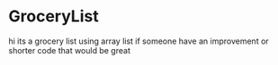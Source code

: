 # GroceryList
hi its a grocery list using array list 
if someone have an improvement or shorter code that would be great

